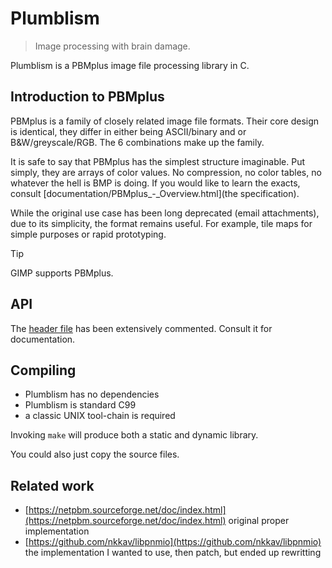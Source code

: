 # Plumblism
> Image processing with brain damage.

Plumblism is a PBMplus image file processing library in C.

## Introduction to PBMplus
PBMplus is a family of closely related image file formats.
Their core design is identical,
they differ in either being ASCII/binary
and or B&W/greyscale/RGB.
The 6 combinations make up the family.

It is safe to say that PBMplus has the simplest structure imaginable.
Put simply, they are arrays of color values.
No compression, no color tables, no whatever the hell is BMP is doing.
If you would like to learn the exacts,
consult [documentation/PBMplus_-_Overview.html](the specification).

While the original use case has been long deprecated (email attachments),
due to its simplicity, the format remains useful.
For example, tile maps for simple purposes or rapid prototyping.

> [!TIP]
> GIMP supports PBMplus.

## API
The [header file](source/plumblism.h) has been extensively commented.
Consult it for documentation.

## Compiling
* Plumblism has no dependencies
* Plumblism is standard C99
* a classic UNIX tool-chain is required

Invoking `make` will produce both a static and dynamic library.

You could also just copy the source files.

## Related work
* [https://netpbm.sourceforge.net/doc/index.html](https://netpbm.sourceforge.net/doc/index.html) original proper implementation
* [https://github.com/nkkav/libpnmio](https://github.com/nkkav/libpnmio) the implementation I wanted to use, then patch, but ended up rewritting
